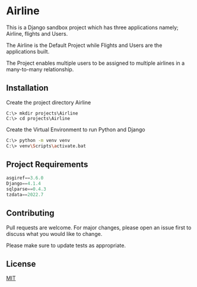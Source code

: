 # Airline

This is a Django sandbox project which has three applications namely; Airline, flights and Users.

The Airline is the Default Project while Flights and Users are the applications built.

The Project enables multiple users to be assigned to multiple airlines in a many-to-many relationship.

## Installation

Create the project directory Airline
```
C:\> mkdir projects\Airline
C:\> cd projects\Airline
```
Create the Virtual Environment to run Python and Django
```bash
C:\> python -m venv venv
C:\> venv\Scripts\activate.bat
```

## Project Requirements

```python
asgiref==3.6.0
Django==4.1.4
sqlparse==0.4.3
tzdata==2022.7

```

## Contributing

Pull requests are welcome. For major changes, please open an issue first
to discuss what you would like to change.

Please make sure to update tests as appropriate.

## License

[MIT](https://choosealicense.com/licenses/mit/)
